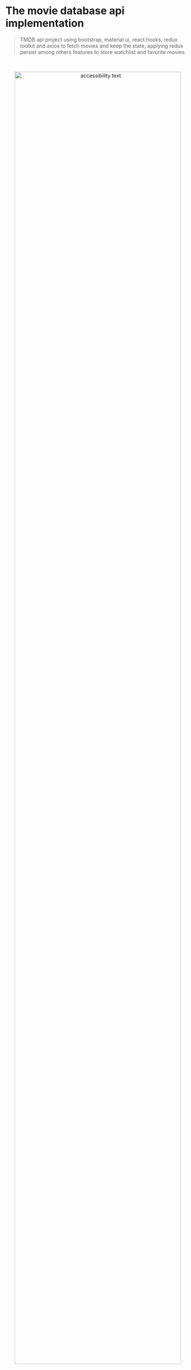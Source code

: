 # The movie database api implementation

<!-- ## Travis CI badges and github actions
# Logo: Framework, tool, base of the project not all  -->

<!-- Markdown link & img dfn's -->

<!-- [npm-image]: https://img.shields.io/npm/v/datadog-metrics.svg?style=flat-square
[npm-url]: https://npmjs.org/package/datadog-metrics
[npm-downloads]: https://img.shields.io/npm/dm/datadog-metrics.svg?style=flat-square
[travis-image]: https://img.shields.io/travis/escummy/node-datadog-metrics/master.svg?style=flat-square
[travis-url]: https://travis-ci.org/escummy/node-datadog-metrics
[wiki]: https://github.com/escummy/yourproject/wiki -->

 <!-- [![Build Status](https://travis-ci.org/escummy/dillinger.svg?branch=master)](https://travis-ci.org/escummy/dillinger) <img alt="Github workflows" src="https://github.com/thmsgbrt/thmsgbrt/workflows/README%20build/badge.svg"/> <img alt="Contributor Covenant v2.1" src="https://img.shields.io/badge/Contributor%20Covenant-2.1-4baaaa.svg"/> <img alt="License" src="https://img.shields.io/github/license/escummy/webpack-complete?style=flat-square&labelColor=343b41"/> -->

> TMDB api project using bootstrap, material ui, react hooks, redux toolkit and axios to fetch movies and keep the state, applying redux persist among others features to store watchlist and favorite movies.

<br>

<!-- ## Snapshots -->

<p align="center">
  <img src="https://user-images.githubusercontent.com/90976678/213534490-997b795b-2652-4ae3-902d-6f106905ac9b.gif" width="95%" title="TMDB posters repository by escummy" alt="accessibility text">
</p>

<br>

## Getting Started

These instructions will get you a copy of the project up and running on your local machine for development and testing purposes. See deployment for notes on how to deploy on a live system and clone the repository.

<br>

- (Option 1): Clone the repository with link "https"

```bash
  git clone https://github.com/escummy/tmdb-posters-api.git
```

- (Option 2): Clone the repository with link "SSH"

```bash
  git clone git@github.com:escummy/tmdb-posters-api.git
```

- (Option 3): Download the file.zip to your desktop

<br>

### # Prerequisites

To continue, you need to have installed: `Node`

<br>

(Check in your terminal bash)

```
node --version
```

<br>

Else, Install nodejs from the official site 'version LTS' (Recommended)

[English] - https://nodejs.org/en/ (or) [Spanish] - https://nodejs.org/es/

<br>

## Installing dependencies

Install the necessary dependencies and devDependencies from any package.json

```bash
  npm install
```

<br>

## Available scripts

In the project directory, you can run:

```
npm run dev
```

> Runs the app in the development mode.\
> Open [http://localhost:3000](http://localhost:3000) to view it in the browser.
> > The page will reload if you make edits.\
> > You will also see any lint errors in the console.

<br>

## To run tests

Start checking tests with the following command, which will open a debug console and UI interface in the browser to help with the testing process.

```
npm test
````

<br>

## To build in prodcution

Builds the app for production to the `build` or `dist` folder.\
It correctly bundles React in production mode and optimizes the build for the best performance.

> The build is minified and the filenames include the hashes.\
> Your app is ready to be deployed.
> > This VITE react project build and deploy following [Vite guidelines](https://vitejs.dev/guide/).

<br>

```
npm run build
````

<br>

## To run a preview

This is one-way to check the project in the browser using the production build folder.

<br>

```
npm run preview
```

<br>

## Learn More

You can learn more in the [npm create vite@latest](https://vitejs.dev/guide/static-deploy.html#testing-the-app-locally),  check documentation for static deploy or babel usage.

To learn React, check out the [React documentation](https://reactjs.org/).

Recomendations: 
- Check this visual studio code [settings.json](https://github.com/escummy/vscode-settings-json)
- To install the necessary extensions, add extension 'missing extensions' to your vscode

<br>

<!-- ### # Check status

This will launch a web browser that will auto-update every time you save a watched file as(#specify-files-to-watch), but before push to production, we recommend minify the outputs files and caching how this purpose package helper [Browsersync](https://www.browsersync.io/) -->

## Latest releases

<!-- Change link path for each repository (automate actions CI/gist)-->

Repositories use [SemVer](http://semver.org/) for versioning, three-digit numbering technique based patter of Major, Minor and Patch fixes, see the [release tags](https://github.com/escummy/tmdb-posters/tags) for more details about version available.

<!-- ## Running the tests

The code is tested by 'Jest' including unit-test and global-test, applying documentation from continuous integration, github actions, npm datalog-metrics and Travis-CI

### Break down into end to end tests

Explain what these tests test and why

```
npm test
```

### And coding style tests

Explain what these tests test and why

```
Give an example
```


<br>

## Contributing

Contributions are always welcome.

See [CONTRIBUTING](.github/CONTRIBUTING.md) for ways to get started, you can colaborate addings features to improve the repository, you can feel free to suggest anything or help solving issues via pull request.

<!-- Please read [CONTRIBUTING.md](https://gist.github.com/escummy/b24679402957c63ec426) for details on our code of conduct, and the process for submitting pull requests. -->

Please adhere to this project [CODE_OF_CONDUCT](.github/CODE_OF_CONDUCT.md), examples of behavior that contributes to a positive environment for our community and adapted from the Contributor Covenant, version 2.0, available at https://www.contributor-covenant.org/version/2/0/code_of_conduct.html

> **[Author]**: Gonzalo Cugiani (Amsterdam, North Holland, Netherlands)
>
> - [www.github.com/github.com/escummy](https://github.com/escummy)
> - [www.linkedin.com/in/gonzalocugiani](https://linkedin.com/in/gonzalocugiani)
> - [www.stackoverflow.com/gonzalocugiani](https://stackoverflow.com/users/20149906/gonzalo-cugiani)

<br>

## About Licenses

A licensor may grant a license under intellectual property laws to authorize a use (such as copying software or using a patented invention) to a licensee, sparing the licensee from a claim of infringement brought by the licensor.

<!-- Change link path for each repository (automate actions CI/gist)-->
License used for this repository <a href="https://github.com/escummy/typescript-react-hooks/blob/main/LICENSE">`[`MIT License`]`</a>

<!-- #### Hashtags

#webpack #starter #initialfiles #developmentmode #productionmode #packagejson #webpackconfig #babelconfig #dev #prod #npmstart #yarnstart #build #builddev #buildprod #github #badges -->

<br><br>

---

<p align="center">. . .</p>

<p align="center">This <i>README</i> file was updated</br>Last refresh: Wednesday, 19 Jan, 11:28 CET<br/></p>

<br><br><br>


